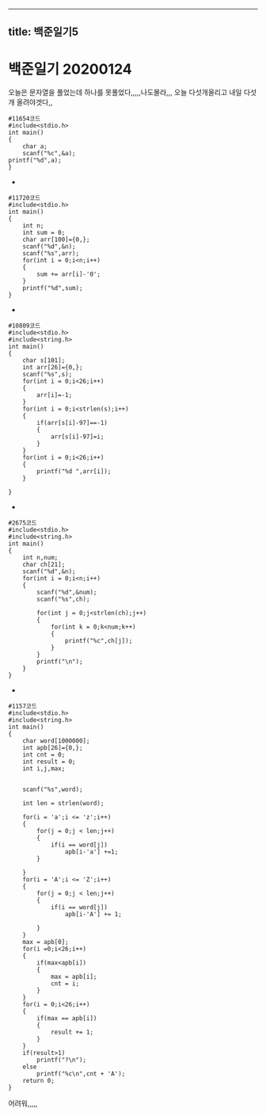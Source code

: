 
---
title: 백준일기5
---
# 백준일기 20200124

오늘은 문자열을 풀었는데 하나를 못풀었다,,,,,나도몰라,,, 오늘 다섯개올리고 내일 다섯개 올려야겟다,,

    #11654코드
    #include<stdio.h>
    int main()
    {
        char a;
        scanf("%c",&a);
    printf("%d",a);
    }
-

    #11720코드
    #include<stdio.h>
    int main()
    {
	    int n;
	    int sum = 0;
	    char arr[100]={0,};
	    scanf("%d",&n);
	    scanf("%s",arr);
	    for(int i = 0;i<n;i++)
	    {
		    sum += arr[i]-'0';
	    }
	    printf("%d",sum);
    }
-
    
    #10809코드
    #include<stdio.h>
    #include<string.h>
    int main()
    {   
	    char s[101];
	    int arr[26]={0,};
	    scanf("%s",s);
	    for(int i = 0;i<26;i++)
	    {
		    arr[i]=-1;
	    }
	    for(int i = 0;i<strlen(s);i++)
	    {
            if(arr[s[i]-97]==-1)
            {
                arr[s[i]-97]=i;
            }
	    }
	    for(int i = 0;i<26;i++)
	    {
		    printf("%d ",arr[i]);
	    }

    }
-

    #2675코드
    #include<stdio.h>
    #include<string.h>
    int main()
    {
        int n,num;
        char ch[21];
        scanf("%d",&n);
        for(int i = 0;i<n;i++)
        {
            scanf("%d",&num);
            scanf("%s",ch);
        
            for(int j = 0;j<strlen(ch);j++)
            {
                for(int k = 0;k<num;k++)
                {
                    printf("%c",ch[j]);
                }
            }
            printf("\n");
        }
    }
-

    #1157코드
    #include<stdio.h>
    #include<string.h>
    int main()
    {
        char word[1000000];
        int apb[26]={0,};
        int cnt = 0;
        int result = 0;
        int i,j,max;

        
        scanf("%s",word);
        
        int len = strlen(word);
        
        for(i = 'a';i <= 'z';i++)
        {
            for(j = 0;j < len;j++)
            {
                if(i == word[j])
                    apb[i-'a'] +=1;
            }
            
        }
        for(i = 'A';i <= 'Z';i++)
        {
            for(j = 0;j < len;j++)
            {
                if(i == word[j])
                    apb[i-'A'] += 1;
                
            }
        }
        max = apb[0];
        for(i =0;i<26;i++)
        {
            if(max<apb[i])
            {
                max = apb[i];
                cnt = i;
            }
        }
        for(i = 0;i<26;i++)
        {
            if(max == apb[i])
            {
                result += 1;
            }
        }
        if(result>1)
            printf("?\n");
        else
            printf("%c\n",cnt + 'A');
        return 0;
    }

어려워,,,,,
